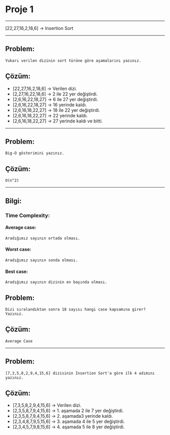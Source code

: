 # Proje 1
***

[22,27,16,2,18,6] -> Insertion Sort 
***
## Problem: 
    Yukarı verilen dizinin sort türüne göre aşamalarını yazınız.

## Çözüm:

* [22,27,16,2,18,6] -> Verilen dizi.
* [2,27,16,22,18,6] -> 2 ile 22 yer değiştirdi.
* [2,6,16,22,18,27] -> 6 ile 27 yer değiştirdi.
* [2,6,16,22,18,27] -> 16 yerinde kaldı.
* [2,6,16,18,22,27] -> 18 ile 22 yer değiştirdi.
* [2,6,16,18,22,27] -> 22 yerinde kaldı.
* [2,6,16,18,22,27] -> 27 yerinde kaldı ve bitti.
***

## Problem:     
    Big-O gösterimini yazınız.

## Çözüm:

    O(n^2)
***

## Bilgi: 
### Time Complexity: 
#### Average case: 
    Aradığımız sayının ortada olması.
#### Worst case: 
    Aradığımız sayının sonda olması. 
#### Best case: 
    Aradığımız sayının dizinin en başında olması.

## Problem:
    Dizi sıralandıktan sonra 18 sayısı hangi case kapsamına girer? Yazınız.
## Çözüm:
    Average Case
***

## Problem:
    [7,3,5,8,2,9,4,15,6] dizisinin Insertion Sort'a göre ilk 4 adımını yazınız.
## Çözüm:
* [7,3,5,8,2,9,4,15,6] -> Verilen dizi.
* [2,3,5,8,7,9,4,15,6] -> 1. aşamada 2 ile 7 yer değiştirdi.
* [2,3,5,8,7,9,4,15,6] -> 2. aşamada3 yerinde kaldı.
* [2,3,4,8,7,9,5,15,6] -> 3. aşamada 4 ile 5 yer değiştirdi.
* [2,3,4,5,7,9,8,15,6] -> 4. aşamada 5 ile 8 yer değiştirdi.
